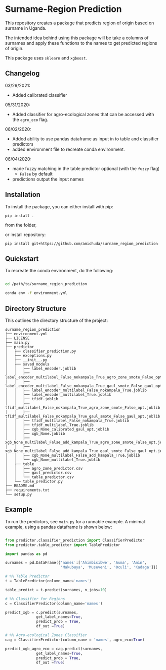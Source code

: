 # Surname-Region Prediction

This repository creates a package that predicts region of origin based on surname in Uganda.

The intended idea behind using this package will be take a columns of surnames and apply these functions to the names to get predicted regions of origin.

This package uses `sklearn` and `xgboost`.

## Changelog

03/29/2021:

- Added calibrated classifier

05/31/2020:

- Added classifier for agro-ecological zones that can be accessed with the `agro_eco` flag.

06/02/2020:

- Added ability to use pandas dataframe as input in to table and classifier predictors
- added environment file to recreate conda environment.

06/04/2020:

- made fuzzy matching in the table predictor optional (with the `fuzzy` flag)
  - `False` by default
- predictions output the input names

## Installation

To install the package, you can either install with pip:

```
pip install .
```

from the folder,

or install repository:

```
pip install git+https://github.com/amichuda/surname_region_prediction
```

## Quickstart

To recreate the conda environment, do the following:

```bash

cd /path/to/surname_region_prediction

conda env -f environment.yml
```

## Directory Structure

This outlines the directory structure of the project:

```
surname_region_prediction
├── environment.yml
├── LICENSE
├── main.py
├── predictor
│   ├── classifier_prediction.py
│   ├── exceptions.py
│   ├── __init__.py
│   ├── saved_models
│   │   ├── label_encoder.joblib
│   │   ├── label_encoder_multilabel_False_nokampala_True_agro_zone_smote_False_opt.joblib
│   │   ├── label_encoder_multilabel_False_nokampala_True_gaul_smote_False_gaul_opt.joblib
│   │   ├── label_encoder_multilabel_False_nokampala_True.joblib
│   │   ├── label_encoder_multilabel_True.joblib
│   │   ├── tfidf.joblib
│   │   ├── tfidf_multilabel_False_nokampala_True_agro_zone_smote_False_opt.joblib
│   │   ├── tfidf_multilabel_False_nokampala_True_gaul_smote_False_gaul_opt.joblib
│   │   ├── tfidf_multilabel_False_nokampala_True.joblib
│   │   ├── tfidf_multilabel_True.joblib
│   │   ├── xgb_None_calibrated_gaul_opt.joblib
│   │   ├── xgb_None.joblib
│   │   ├── xgb_None_multilabel_False_add_kampala_True_agro_zone_smote_False_opt.joblib
│   │   ├── xgb_None_multilabel_False_add_kampala_True_gaul_smote_False_gaul_opt.joblib
│   │   ├── xgb_None_multilabel_False_add_kampala_True.joblib
│   │   └── xgb_None_multilabel_True.joblib
│   ├── table
│   │   ├── agro_zone_predictor.csv
│   │   ├── gaul_predictor.csv
│   │   └── table_predictor.csv
│   └── table_predictor.py
├── README.md
├── requirements.txt
└── setup.py

```

## Example

To run the predictors, see `main.py` for a runnable example. A minimal example, using a pandas dataframe is shown below:

```python

from predictor.classifier_prediction import ClassifierPredictor
from predictor.table_predictor import TablePredictor

import pandas as pd

surnames = pd.DataFrame({'names':['Ahimbisibwe', 'Auma', 'Amin', 
                         'Makubuya', 'Museveni', 'Oculi', 'Kadaga']})

# %% Table Predictor
t = TablePredictor(column_name='names')

table_predict = t.predict(surnames, n_jobs=10)

# %% Classifier for Regions
c = ClassifierPredictor(column_name='names')

predict_xgb = c.predict(surnames, 
              get_label_names=True, 
              predict_prob = True,
              df_out =True)

# %% Agro-ecological Zones Classifier
cag = ClassifierPredictor(column_name = 'names', agro_eco=True)

predict_xgb_agro_eco = cag.predict(surnames, 
              get_label_names=True, 
              predict_prob = True,
              df_out =True)
              
```